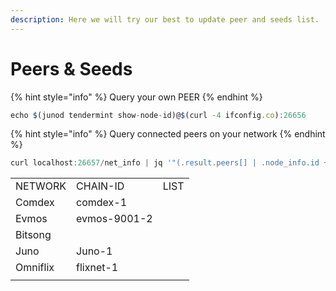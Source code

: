 ```yaml
---
description: Here we will try our best to update peer and seeds list.
---
```


# Peers & Seeds

{% hint style="info" %}
Query your own PEER
{% endhint %}

```javascript
echo $(junod tendermint show-node-id)@$(curl -4 ifconfig.co):26656
```



{% hint style="info" %}
Query connected peers on your network&#x20;
{% endhint %}

```javascript
curl localhost:26657/net_info | jq '"(.result.peers[] | .node_info.id + "@" + .remote_ip)"'
```

|          |              |      |
| -------- | ------------ | ---- |
| NETWORK  | CHAIN-ID     | LIST |
| Comdex   | comdex-1     |      |
| Evmos    | evmos-9001-2 |      |
| Bitsong  |              |      |
| Juno     | Juno-1       |      |
| Omniflix | flixnet-1    |      |
|          |              |      |
